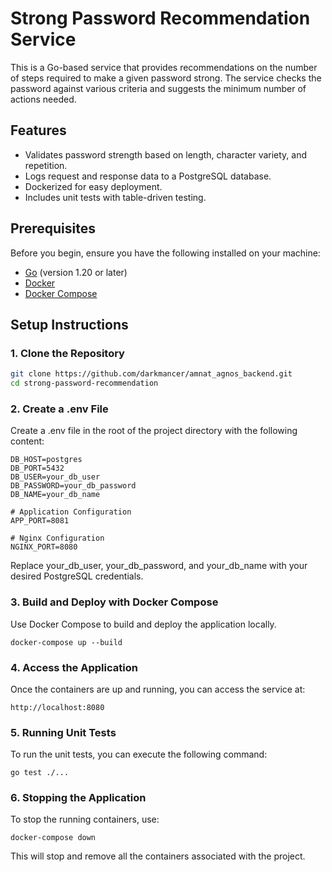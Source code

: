 # Strong Password Recommendation Service

This is a Go-based service that provides recommendations on the number of steps required to make a given password strong. The service checks the password against various criteria and suggests the minimum number of actions needed.

## Features

- Validates password strength based on length, character variety, and repetition.
- Logs request and response data to a PostgreSQL database.
- Dockerized for easy deployment.
- Includes unit tests with table-driven testing.

## Prerequisites

Before you begin, ensure you have the following installed on your machine:

- [Go](https://golang.org/doc/install) (version 1.20 or later)
- [Docker](https://www.docker.com/get-started)
- [Docker Compose](https://docs.docker.com/compose/install/)

## Setup Instructions

### 1. Clone the Repository

```bash
git clone https://github.com/darkmancer/amnat_agnos_backend.git
cd strong-password-recommendation
```

### 2. Create a .env File

Create a .env file in the root of the project directory with the following content:

```
DB_HOST=postgres
DB_PORT=5432
DB_USER=your_db_user
DB_PASSWORD=your_db_password
DB_NAME=your_db_name

# Application Configuration
APP_PORT=8081

# Nginx Configuration
NGINX_PORT=8080
```

Replace your_db_user, your_db_password, and your_db_name with your desired PostgreSQL credentials.

### 3. Build and Deploy with Docker Compose

Use Docker Compose to build and deploy the application locally.

```
docker-compose up --build
```

### 4. Access the Application

Once the containers are up and running, you can access the service at:

```
http://localhost:8080
```

### 5. Running Unit Tests

To run the unit tests, you can execute the following command:

```
go test ./...
```

### 6. Stopping the Application

To stop the running containers, use:

```
docker-compose down
```

This will stop and remove all the containers associated with the project.
